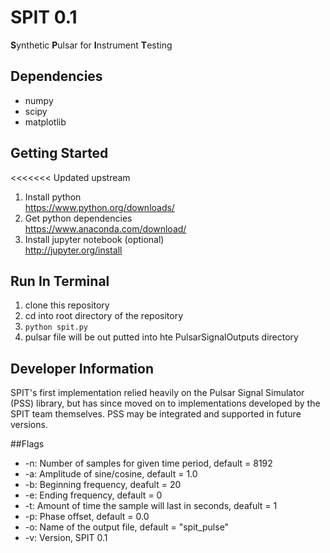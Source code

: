 # SPIT 0.1
**S**ynthetic **P**ulsar for **I**nstrument **T**esting

## Dependencies
* numpy
* scipy
* matplotlib

## Getting Started

<<<<<<< Updated upstream
1. Install python<br>
    https://www.python.org/downloads/
2. Get python dependencies<br>
    https://www.anaconda.com/download/
3. Install jupyter notebook (optional)<br>
    http://jupyter.org/install

## Run In Terminal

1. clone this repository
2. cd into root directory of the repository
3. `python spit.py`
4. pulsar file will be out putted into hte PulsarSignalOutputs directory


## Developer Information
SPIT's first implementation relied heavily on the Pulsar Signal Simulator (PSS) library, but has since moved on to implementations developed by the SPIT team themselves. PSS may be integrated and supported in future versions.

##Flags

* -n: Number of samples for given time period, default = 8192
* -a: Amplitude of sine/cosine, default = 1.0
* -b: Beginning frequency, deafult = 20
* -e: Ending frequency, default = 0
* -t: Amount of time the sample will last in seconds, deafult = 1
* -p: Phase offset, default = 0.0
* -o: Name of the output file, default = "spit_pulse"
* -v: Version, SPIT 0.1


